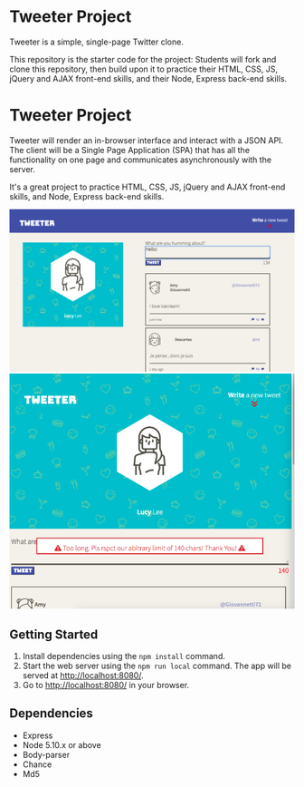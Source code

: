 # Tweeter Project

Tweeter is a simple, single-page Twitter clone.

This repository is the starter code for the project: Students will fork and clone this repository, then build upon it to practice their HTML, CSS, JS, jQuery and AJAX front-end skills, and their Node, Express back-end skills.

# Tweeter Project

Tweeter will render an in-browser interface and interact with a JSON API. The client will be a Single Page Application (SPA) that has all the functionality on one page and communicates asynchronously with the server.

It's a great project to practice HTML, CSS, JS, jQuery and AJAX front-end skills, and Node, Express back-end skills.

!["Desktop-View"](https://github.com/zhuicode99/tweeter-project/blob/master/docs/desktopsize.png)
!["Tablet-View"](https://github.com/zhuicode99/tweeter-project/blob/master/docs/tabletsize.png)

## Getting Started

1. Install dependencies using the `npm install` command.
2. Start the web server using the `npm run local` command. The app will be served at <http://localhost:8080/>.
3. Go to <http://localhost:8080/> in your browser.

## Dependencies

- Express
- Node 5.10.x or above
- Body-parser
- Chance
- Md5